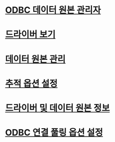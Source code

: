 # [ODBC 데이터 원본 관리자](odbc-data-source-administrator.md)
# [드라이버 보기](viewing-drivers.md)
# [데이터 원본 관리](managing-data-sources.md)
# [추적 옵션 설정](setting-tracing-options.md)
# [드라이버 및 데이터 원본 정보](about-drivers-and-data-sources.md)
# [ODBC 연결 풀링 옵션 설정](setting-odbc-connection-pooling-options.md)
